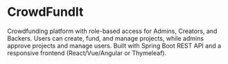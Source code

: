 # CrowdFundIt
Crowdfunding platform with role-based access for Admins, Creators, and Backers. Users can create, fund, and manage projects, while admins approve projects and manage users. Built with Spring Boot REST API and a responsive frontend (React/Vue/Angular or Thymeleaf).
